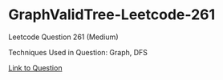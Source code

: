 # GraphValidTree-Leetcode-261

Leetcode Question 261 (Medium)

Techniques Used in Question:
Graph, DFS

[Link to Question](https://leetcode.com/problems/graph-valid-tree/)
